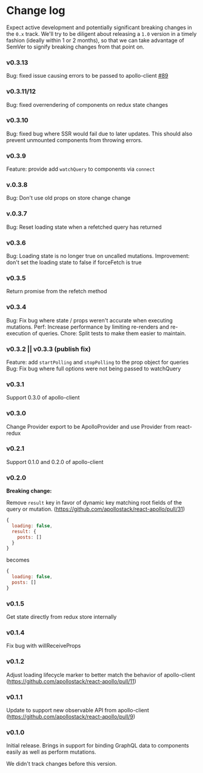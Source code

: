 # Change log

Expect active development and potentially significant breaking changes in the `0.x` track. We'll try to be diligent about releasing a `1.0` version in a timely fashion (ideally within 1 or 2 months), so that we can take advantage of SemVer to signify breaking changes from that point on.

### v0.3.13

Bug: fixed issue causing errors to be passed to apollo-client [#89](https://github.com/apollostack/react-apollo/pull/89)

### v0.3.11/12

Bug: fixed overrendering of components on redux state changes

### v0.3.10

Bug: fixed bug where SSR would fail due to later updates. This should also prevent unmounted components from throwing errors.

### v0.3.9

Feature: provide add `watchQuery` to components via `connect`

### v.0.3.8

Bug: Don't use old props on store change change

### v.0.3.7

Bug: Reset loading state when a refetched query has returned

### v0.3.6

Bug: Loading state is no longer true on uncalled mutations.
Improvement: don't set the loading state to false if forceFetch is true

### v0.3.5

Return promise from the refetch method

### v0.3.4

Bug: Fix bug where state / props weren't accurate when executing mutations.
Perf: Increase performance by limiting re-renders and re-execution of queries.
Chore: Split tests to make them easier to maintain.

### v0.3.2 || v0.3.3 (publish fix)

Feature: add `startPolling` and `stopPolling` to the prop object for queries
Bug: Fix bug where full options were not being passed to watchQuery

### v0.3.1

Support 0.3.0 of apollo-client

### v0.3.0

Change Provider export to be ApolloProvider and use Provider from react-redux

### v0.2.1

Support 0.1.0 and 0.2.0 of apollo-client

### v0.2.0

**Breaking change:**

Remove `result` key in favor of dynamic key matching root fields of the query or mutation. (https://github.com/apollostack/react-apollo/pull/31)

```js
{
  loading: false,
  result: {
    posts: []
  }
}
```

becomes

```js
{
  loading: false,
  posts: []
}
```

### v0.1.5

Get state directly from redux store internally

### v0.1.4

Fix bug with willReceiveProps

### v0.1.2

Adjust loading lifecycle marker to better match the behavior of apollo-client (https://github.com/apollostack/react-apollo/pull/11)

### v0.1.1

Update to support new observable API from apollo-client (https://github.com/apollostack/react-apollo/pull/9)

### v0.1.0

Initial release. Brings in support for binding GraphQL data to components easily as well as perform mutations.

We didn't track changes before this version.
